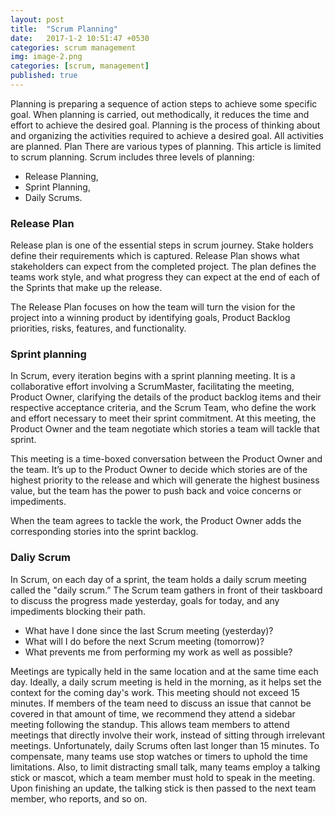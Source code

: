 ```yaml
---
layout: post
title:  "Scrum Planning"
date:   2017-1-2 10:51:47 +0530
categories: scrum management
img: image-2.png
categories: [scrum, management]
published: true
---
```


Planning is preparing a sequence of action steps to achieve some specific goal. When planning is carried, out methodically, it  reduces the time and effort to achieve the desired goal. Planning is the process of thinking about and organizing the activities required to achieve a desired goal. All activities are planned. Plan There are various types of planning. This article is limited to scrum planning. Scrum includes three levels of planning: 

- Release Planning, 
- Sprint Planning, 
- Daily Scrums.

### Release Plan

Release plan is one of the essential steps in scrum journey. Stake holders define their requirements which is captured. Release Plan shows what stakeholders can expect from the completed project. The plan defines the teams work style, and what progress they can expect at the end of each of the Sprints that make up the release. 

The Release Plan focuses on how the team will turn the vision for the project into a winning product by identifying goals, Product Backlog priorities, risks, features, and functionality.

### Sprint planning

In Scrum, every iteration begins with a sprint planning meeting. It is a collaborative effort involving a ScrumMaster, facilitating the meeting, Product Owner, clarifying the details of the product backlog items and their respective acceptance criteria, and the Scrum Team, who define the work and effort necessary to meet their sprint commitment. At this meeting, the Product Owner and the team negotiate which stories a team will tackle that sprint. 

This meeting is a time-boxed conversation between the Product Owner and the team. It’s up to the Product Owner to decide which stories are of the highest priority to the release and which will generate the highest business value, but the team has the power to push back and voice concerns or impediments.

When the team agrees to tackle the work, the Product Owner adds the corresponding stories into the sprint backlog. 


### Daliy Scrum

In Scrum, on each day of a sprint, the team holds a daily scrum meeting called the "daily scrum.”  The Scrum team gathers in front of their taskboard to discuss the progress made yesterday, goals for today, and any impediments blocking their path.

- What have I done since the last Scrum meeting (yesterday)?
- What will I do before the next Scrum meeting (tomorrow)?
- What prevents me from performing my work as well as possible?

Meetings are typically held in the same location and at the same time each day. Ideally, a daily scrum meeting is held in the morning, as it helps set the context for the coming day's work.  This meeting should not exceed 15 minutes. If members of the team need to discuss an issue that cannot be covered in that amount of time, we recommend they attend a sidebar meeting following the standup. This allows team members to attend meetings that directly involve their work, instead of sitting through irrelevant meetings. Unfortunately, daily Scrums often last longer than 15 minutes. To compensate, many teams use stop watches or timers to uphold the time limitations. Also, to limit distracting small talk, many teams employ a talking stick or mascot, which a team member must hold to speak in the meeting. Upon finishing an update, the talking stick is then passed to the next team member, who reports, and so on.
